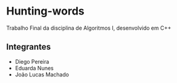 # Hunting-words

Trabalho Final da disciplina de Algoritmos I, desenvolvido em C++

## Integrantes

* Diego Pereira
* Eduarda Nunes
* João Lucas Machado 